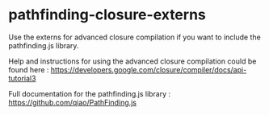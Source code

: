 pathfinding-closure-externs
===========================

Use the externs for advanced closure compilation if you want to include the pathfinding.js library.

Help and instructions for using the advanced closure compilation could be found here :
https://developers.google.com/closure/compiler/docs/api-tutorial3

Full documentation for the pathfinding.js library : 
https://github.com/qiao/PathFinding.js
